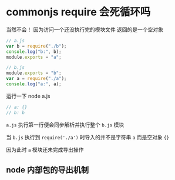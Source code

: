 # commonjs require 会死循环吗

当然不会！ 因为访问一个还没执行完的模块文件 返回的是一个空对象

```js
// a.js
var b = require("./b");
console.log("b:", b);
module.exports = "a";

// b.js
module.exports = "b";
var a = require("./a");
console.log("a:", a);
```

运行一下 node a.js

```js
// a: {}
// b: b
```

`a.js` 执行第一行便会同步解析并执行整个 `b.js` 模块

当 `b.js` 执行到 `require('./a')` 时导入的并不是字符串 `a` 而是空对象 `{}`

因为此时 `a` 模块还未完成导出操作

## node 内部包的导出机制
